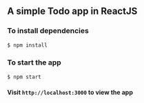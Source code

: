 ## A simple Todo app in ReactJS

### To install dependencies
``` bash
$ npm install
```

### To start the app
``` bash
$ npm start
```

#### Visit `http://localhost:3000` to view the app
